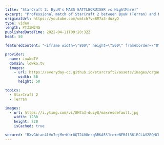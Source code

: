 ```yaml
---
title: "StarCraft 2: ByuN's MASS BATTLECRUISER vs NightMare!"
excerpt: "Professional match of StarCraft 2 between ByuN (Terran) and NightMare (Protoss). Both players make mistakes in this game, and because of that the game goes the distance. Allowing the Protoss to get maxed on Sky Toss and Terran on Sky Terran.  Support my work on Patreon: https://www.patreon.com/lowkotv"
originalUrl: https://youtube.com/watch?v=8M7a3-duzyQ
type: video
length: PT33M24S
publishedDateTime: 2022-04-11T09:20:32Z
heat: 50

featuredContent: "<iframe width=\"800\" height=\"500\" frameborder=\"0\" src=\"https://www.youtube.com/embed/8M7a3-duzyQ\" allow=\"accelerometer; autoplay; encrypted-media; gyroscope; picture-in-picture\" allowfullscreen></iframe>"

provider:
  name: LowkoTV
  domain: lowko.tv
  images:
    - url: https://everyday-cc.github.io/starcraft2/assets/images/organizations/lowko.tv-50x50.jpg
      width: 50
      height: 50

topics:
  - StarCraft 2
  - Terran

images:
  - url: https://i.ytimg.com/vi/8M7a3-duzyQ/maxresdefault.jpg
    width: 1280
    height: 720
    isCached: true

secured: "RXvGbtae4lVu7ejMn+Kbr0QT2408ezq3RKA5SJre+eNFMJfB6lRCLAV2PQHCFKZ7II+Is/qUUK2j/hHmbhHVgGOpa1IWDQG4HLRqj+Zs9oeHmEfQD1DO5cwaya+h/DiE2ONL5cj9rhEsGxNPC9aQdHIpGmljS4h7b+ujHmvwNdsucrci4ndnchEP5nt9bI5vo8g6WK+npEPyrdyVjSls93ftG6SQzS2ePa7rNbKh2FuCIJb4aVbwBzZruuq5IZDpK4mE/Xfv0k4Q+Zm780TwaYcjfrgOIan+PpfKYVZUhDkT4PCnsJqzFh5f4Z4AVMwyIFUEt5gs/aT6Gf4vxZV+gIcSVh/4Sh2fiBdfglp7G6X5nytdIzKANTbzwqd1bt2QhEFkrIyho5qjGx5Hfqid85RSNB4EHqOc5LGYoJYf200=;JQudsSEII0VrKsLKX/Dg4Q=="
---
```


